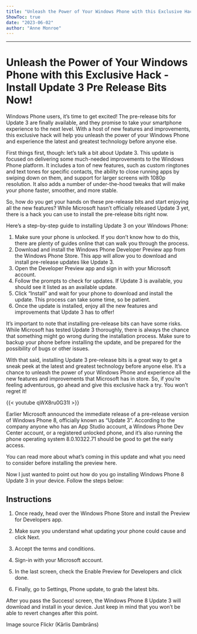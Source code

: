 ```yaml
---
title: "Unleash the Power of Your Windows Phone with this Exclusive Hack - Install Update 3 Pre Release Bits Now!"
ShowToc: true 
date: "2023-06-02"
author: "Anne Monroe"
---
```

*****
# Unleash the Power of Your Windows Phone with this Exclusive Hack - Install Update 3 Pre Release Bits Now!

Windows Phone users, it’s time to get excited! The pre-release bits for Update 3 are finally available, and they promise to take your smartphone experience to the next level. With a host of new features and improvements, this exclusive hack will help you unleash the power of your Windows Phone and experience the latest and greatest technology before anyone else. 

First things first, though: let’s talk a bit about Update 3. This update is focused on delivering some much-needed improvements to the Windows Phone platform. It includes a ton of new features, such as custom ringtones and text tones for specific contacts, the ability to close running apps by swiping down on them, and support for larger screens with 1080p resolution. It also adds a number of under-the-hood tweaks that will make your phone faster, smoother, and more stable.

So, how do you get your hands on these pre-release bits and start enjoying all the new features? While Microsoft hasn’t officially released Update 3 yet, there is a hack you can use to install the pre-release bits right now.

Here’s a step-by-step guide to installing Update 3 on your Windows Phone:

1. Make sure your phone is unlocked. If you don’t know how to do this, there are plenty of guides online that can walk you through the process.
2. Download and install the Windows Phone Developer Preview app from the Windows Phone Store. This app will allow you to download and install pre-release updates like Update 3.
3. Open the Developer Preview app and sign in with your Microsoft account.
4. Follow the prompts to check for updates. If Update 3 is available, you should see it listed as an available update. 
5. Click “Install” and wait for your phone to download and install the update. This process can take some time, so be patient.
6. Once the update is installed, enjoy all the new features and improvements that Update 3 has to offer!

It’s important to note that installing pre-release bits can have some risks. While Microsoft has tested Update 3 thoroughly, there is always the chance that something might go wrong during the installation process. Make sure to backup your phone before installing the update, and be prepared for the possibility of bugs or other issues.

With that said, installing Update 3 pre-release bits is a great way to get a sneak peek at the latest and greatest technology before anyone else. It’s a chance to unleash the power of your Windows Phone and experience all the new features and improvements that Microsoft has in store. So, if you’re feeling adventurous, go ahead and give this exclusive hack a try. You won’t regret it!

{{< youtube qWX8ru0G31I >}} 



Earlier Microsoft announced the immediate release of a pre-release version of Windows Phone 8, officially known as “Update 3”. According to the company anyone who has an App Studio account, a Windows Phone Dev Center account, or a registered unlocked phone, and it’s also running the phone operating system 8.0.10322.71 should be good to get the early access.
 
You can read more about what’s coming in this update and what you need to consider before installing the preview here.
 
Now I just wanted to point out how do you go installing Windows Phone 8 Update 3 in your device. Follow the steps below:
 
## Instructions
 
1. Once ready, head over the Windows Phone Store and install the Preview for Developers app.
 
2. Make sure you understand what updating your phone could cause and click Next.
 

 
3. Accept the terms and conditions.
 
4. Sign-in with your Microsoft account.
 
5. In the last screen, check the Enable Preview for Developers and click done.
 
6. Finally, go to Settings, Phone update, to grab the latest bits.
 
After you pass the Success! screen, the Windows Phone 8 Update 3 will download and install in your device. Just keep in mind that you won’t be able to revert changes after this point.
 
Image source Flickr (Kārlis Dambrāns)




